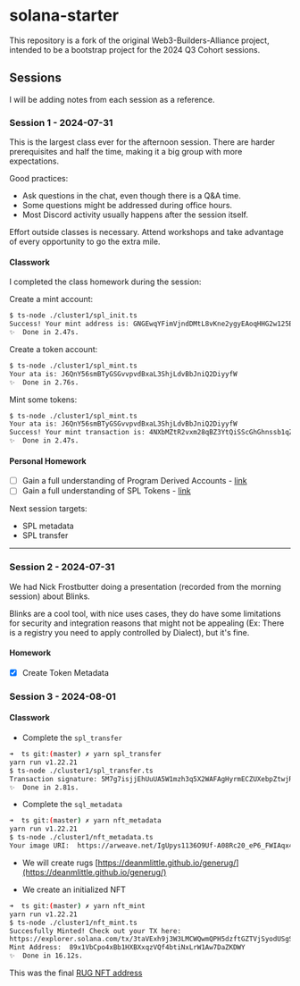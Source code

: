 # solana-starter
This repository is a fork of the original Web3-Builders-Alliance project, intended to be a bootstrap project for the 2024 Q3 Cohort sessions.

## Sessions
I will be adding notes from each session as a reference.

### Session 1 - 2024-07-31

This is the largest class ever for the afternoon session. There are harder prerequisites and half the time, making it a big group with more expectations.

Good practices:
- Ask questions in the chat, even though there is a Q&A time.
- Some questions might be addressed during office hours.
- Most Discord activity usually happens after the session itself.

Effort outside classes is necessary. Attend workshops and take advantage of every opportunity to go the extra mile.

#### Classwork
I completed the class homework during the session:

Create a mint account:
```bash
$ ts-node ./cluster1/spl_init.ts
Success! Your mint address is: GNGEwqYFimVjndDMtL8vKne2ygyEAoqHHG2w125BGzVY
✨  Done in 2.47s.
```

Create a token account:
```bash
$ ts-node ./cluster1/spl_mint.ts
Your ata is: J6QnY56smBTyGSGvvpvdBxaL3ShjLdvBbJniQ2DiyyfW
✨  Done in 2.76s.
```

Mint some tokens:
```bash
$ ts-node ./cluster1/spl_mint.ts
Your ata is: J6QnY56smBTyGSGvvpvdBxaL3ShjLdvBbJniQ2DiyyfW
Success! Your mint transaction is: 4NXbMZtR2vxm28qBZ3YtQiSScGhGhnssb1qZqRgCqAQQF6sojs2JAapLqs5dGLLPebGtxdva9rQS3rSjka4XWqhi
✨  Done in 2.47s.
```

#### Personal Homework
- [ ] Gain a full understanding of Program Derived Accounts - [link](https://solana.com/docs/core/pda#canonical-bump)
- [ ] Gain a full understanding of SPL Tokens - [link](https://spl.solana.com/token)

Next session targets:
- SPL metadata
- SPL transfer
---

### Session 2 - 2024-07-31
We had Nick Frostbutter doing a presentation (recorded from the morning session) about Blinks.

Blinks are a cool tool, with nice uses cases, they do have some limitations for security and integration reasons that might not be appealing (Ex: There is a registry you need to apply controlled by Dialect), but it's fine.

#### Homework
- [x] Create Token Metadata

### Session 3 - 2024-08-01

#### Classwork
- Complete the `spl_transfer` 
```bash
➜  ts git:(master) ✗ yarn spl_transfer       
yarn run v1.22.21
$ ts-node ./cluster1/spl_transfer.ts
Transaction signature: 5M7g7isjjEhUuUA5W1mzh3q5X2WAFAgHyrmECZUXebpZtwjR4ZwS2osqoYyWv9NBAbXZj7m7xQ78YDJP8MydQgUN
✨  Done in 2.81s.
``` 

- Complete the `sql_metadata`

```bash
➜  ts git:(master) ✗ yarn nft_metadata
yarn run v1.22.21
$ ts-node ./cluster1/nft_metadata.ts
Your image URI:  https://arweave.net/IgUpys1136O9Uf-A08Rc20_eP6_FWIAqx4TA3D2_DYI
```

- We will create rugs
[https://deanmlittle.github.io/generug/](https://deanmlittle.github.io/generug/)


- We create an initialized NFT
```bash
➜  ts git:(master) ✗ yarn nft_mint
yarn run v1.22.21
$ ts-node ./cluster1/nft_mint.ts
Succesfully Minted! Check out your TX here:
https://explorer.solana.com/tx/3taVExh9j3W3LMCWQwmQPH5dzftGZTVjSyodUSgSv8NTSin5vMjWNZob5M1oaX7oj1EcYqCcBwe4erozdnksBMG8?cluster=devnet
Mint Address:  89x1VbCpo4xBb1HXBXxqzVQf4btiNxLrW1Aw7DaZKDWY
✨  Done in 16.12s.
```

This was the final [RUG NFT address](https://explorer.solana.com/address/GfLQaygHNhsKDh6wjx6uvWXzKBatGzEAMzqgfnGPWF8K/attributes?cluster=devnet)
